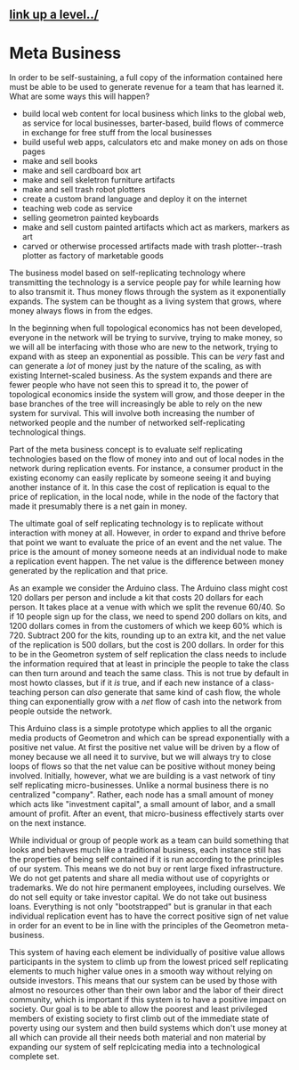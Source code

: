 ## [link up a level../](../)


# Meta Business


In order to be self-sustaining, a full copy of the information contained here must be able to be used to generate revenue for a team that has learned it.  What are some ways this will happen?

- build local web content for local business which links to the global web, as service for local businesses, barter-based, build flows of commerce in exchange for free stuff from the local businesses 
- build useful web apps, calculators etc and make money on ads on those pages
- make and sell books
- make and sell cardboard box art
- make and sell skeletron furniture artifacts
- make and sell trash robot plotters
- create a custom brand language and deploy it on the internet
- teaching web code as service
- selling geometron painted keyboards
- make and sell custom painted artifacts which act as markers, markers as art
- carved or otherwise processed artifacts made with trash plotter--trash plotter as factory of marketable goods
 

The business model based on self-replicating technology where transmitting the technology is a service people pay for while learning how to also transmit it.  Thus money flows through the system as it exponentially expands.  The system can be thought as a living system that grows, where money always flows in from the edges.  

In the beginning when full topological economics has not been developed, everyone in the network will be trying to survive, trying to make money, so we will all be interfacing with those who are new to the network, trying to expand with as steep an exponential as possible.  This can be *very* fast and can generate a *lot* of money just by the nature of the scaling, as with existing Internet-scaled business. As the system expands and there are fewer people who have not seen this to spread it to, the power of topological economics inside the system will grow, and those deeper in the base branches of the tree will increasingly be able to rely on the new system for survival.  This will involve both increasing the number of networked people and the number of networked self-replicating technological things.

Part of the meta business concept is to evaluate self replicating technologies based on the flow of money into and out of local nodes in the network during replication events.  For instance, a consumer product in the existing economy can easily replicate by someone seeing it and buying another instance of it.  In this case the cost of replication is equal to the price of replication, in the local node, while in the node of the factory that made it presumably there is a net gain in money.  

The ultimate goal of self replicating technology is to replicate without interaction with money at all.  However, in order to expand and thrive before that point we want to evaluate the price of an event and the net value.  The price is the amount of money someone needs at an individual node to make a replication event happen.  The net value is the difference between money generated by the replication and that price.  

As an example we consider the Arduino class.  The Arduino class might cost 120 dollars per person and include a kit that costs 20 dollars for each person.  It takes place at a venue with which we split the revenue 60/40.  So if 10 people sign up for the class, we need to spend 200 dollars on kits, and 1200 dollars comes in from the customers of which we keep 60% which is 720.  Subtract 200 for the kits, rounding up to an extra kit, and the net value of the replication is 500 dollars, but the cost is 200 dollars.  In order for this to be in the Geometron system of self replication the class needs to include the information required that at least in principle the people to take the class can then turn around and teach the same class.  This is not true by default in most howto classes, but if it *is* true, and if each new instance of a class-teaching person can *also* generate that same kind of cash flow, the whole thing can exponentially grow with a *net* flow of cash into the network from people outside the network.  

This Arduino class is a simple prototype which applies to all the organic media products of Geometron and which can be spread exponentially with a positive net value.  At first the positive net value will be driven by a flow of money because we all need it to survive, but we will always try to close loops of flows so that the net value can be positive without money being involved.  Initially, however, what we are building is a vast network of tiny self replicating micro-businesses.  Unlike a normal business there is no centralized "company".  Rather, each node has a small amount of money which acts like "investment capital", a small amount of labor, and a small amount of profit.  After an event, that micro-business effectively starts over on the next instance.  

While individual or group of people work as a team can build something that looks and behaves much like a traditional business, each instance still has the properties of being self contained if it is run according to the principles of our system.  This means we do not buy or rent large fixed infrastructure.  We do not get patents and share all media without use of copyrights or trademarks.  We do not hire permanent employees, including ourselves.  We do not sell equity or take investor capital.  We do not take out business loans.  Everything is not only "bootstrapped" but is granular in that each individual replication event has to have the correct positive sign of net value in order for an event to be in line with the principles of the Geometron meta-business.  

This system of having each element be individually of positive value allows participants in the system to climb up from the lowest priced self replicating elements to much higher value ones in a smooth way without relying on outside investors.  This means that our system can be used by those with almost no resources other than their own labor and the labor of their direct community, which is important if this system is to have a positive impact on society.  Our goal is to be able to allow the poorest and least privileged members of existing society to first climb out of the immediate state of poverty using our system and then build systems which don't use money at all which can provide all their needs both material and non material by expanding our system of self replcicating media into a technological complete set.








